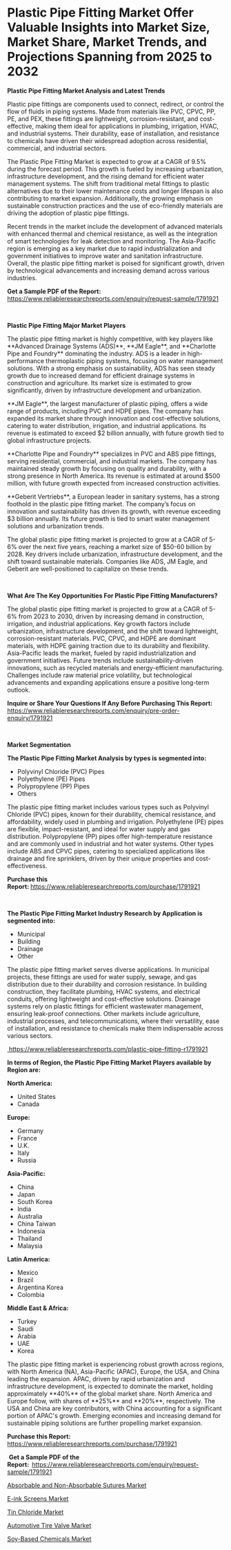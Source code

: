 <p><h1>Plastic Pipe Fitting Market Offer Valuable Insights into Market Size, Market Share, Market Trends, and Projections Spanning from 2025 to 2032</h1></p><p><strong>Plastic Pipe Fitting Market Analysis and Latest Trends</strong></p>
<p><p>Plastic pipe fittings are components used to connect, redirect, or control the flow of fluids in piping systems. Made from materials like PVC, CPVC, PP, PE, and PEX, these fittings are lightweight, corrosion-resistant, and cost-effective, making them ideal for applications in plumbing, irrigation, HVAC, and industrial systems. Their durability, ease of installation, and resistance to chemicals have driven their widespread adoption across residential, commercial, and industrial sectors.</p><p>The Plastic Pipe Fitting Market is expected to grow at a CAGR of 9.5% during the forecast period. This growth is fueled by increasing urbanization, infrastructure development, and the rising demand for efficient water management systems. The shift from traditional metal fittings to plastic alternatives due to their lower maintenance costs and longer lifespan is also contributing to market expansion. Additionally, the growing emphasis on sustainable construction practices and the use of eco-friendly materials are driving the adoption of plastic pipe fittings.</p><p>Recent trends in the market include the development of advanced materials with enhanced thermal and chemical resistance, as well as the integration of smart technologies for leak detection and monitoring. The Asia-Pacific region is emerging as a key market due to rapid industrialization and government initiatives to improve water and sanitation infrastructure. Overall, the plastic pipe fitting market is poised for significant growth, driven by technological advancements and increasing demand across various industries.</p></p>
<p><strong>Get a Sample PDF of the Report:&nbsp;</strong> <a href="https://www.reliableresearchreports.com/enquiry/request-sample/1791921?utm_campaign=16&utm_medium=2&utm_source=Github&utm_content=ia&utm_term=26012025&utm_id=plastic-pipe-fitting">https://www.reliableresearchreports.com/enquiry/request-sample/1791921</a></p>
<p>&nbsp;</p>
<p><strong>Plastic Pipe Fitting Major Market Players</strong></p>
<p><p>The plastic pipe fitting market is highly competitive, with key players like **Advanced Drainage Systems (ADS)**, **JM Eagle**, and **Charlotte Pipe and Foundry** dominating the industry. ADS is a leader in high-performance thermoplastic piping systems, focusing on water management solutions. With a strong emphasis on sustainability, ADS has seen steady growth due to increased demand for efficient drainage systems in construction and agriculture. Its market size is estimated to grow significantly, driven by infrastructure development and urbanization.</p><p>**JM Eagle**, the largest manufacturer of plastic piping, offers a wide range of products, including PVC and HDPE pipes. The company has expanded its market share through innovation and cost-effective solutions, catering to water distribution, irrigation, and industrial applications. Its revenue is estimated to exceed $2 billion annually, with future growth tied to global infrastructure projects.</p><p>**Charlotte Pipe and Foundry** specializes in PVC and ABS pipe fittings, serving residential, commercial, and industrial markets. The company has maintained steady growth by focusing on quality and durability, with a strong presence in North America. Its revenue is estimated at around $500 million, with future growth expected from increased construction activities.</p><p>**Geberit Vertriebs**, a European leader in sanitary systems, has a strong foothold in the plastic pipe fitting market. The company’s focus on innovation and sustainability has driven its growth, with revenue exceeding $3 billion annually. Its future growth is tied to smart water management solutions and urbanization trends.</p><p>The global plastic pipe fitting market is projected to grow at a CAGR of 5-6% over the next five years, reaching a market size of $50-60 billion by 2028. Key drivers include urbanization, infrastructure development, and the shift toward sustainable materials. Companies like ADS, JM Eagle, and Geberit are well-positioned to capitalize on these trends.</p></p>
<p>&nbsp;</p>
<p><strong>What Are The Key Opportunities For Plastic Pipe Fitting Manufacturers?</strong></p>
<p><p>The global plastic pipe fitting market is projected to grow at a CAGR of 5-6% from 2023 to 2030, driven by increasing demand in construction, irrigation, and industrial applications. Key growth factors include urbanization, infrastructure development, and the shift toward lightweight, corrosion-resistant materials. PVC, CPVC, and HDPE are dominant materials, with HDPE gaining traction due to its durability and flexibility. Asia-Pacific leads the market, fueled by rapid industrialization and government initiatives. Future trends include sustainability-driven innovations, such as recycled materials and energy-efficient manufacturing. Challenges include raw material price volatility, but technological advancements and expanding applications ensure a positive long-term outlook.</p></p>
<p><strong>Inquire or Share Your Questions If Any Before Purchasing This Report:</strong> <a href="https://www.reliableresearchreports.com/enquiry/pre-order-enquiry/1791921?utm_campaign=16&utm_medium=2&utm_source=Github&utm_content=ia&utm_term=26012025&utm_id=plastic-pipe-fitting">https://www.reliableresearchreports.com/enquiry/pre-order-enquiry/1791921</a></p>
<p>&nbsp;</p>
<p><strong>Market Segmentation</strong></p>
<p><strong>The Plastic Pipe Fitting Market Analysis by types is segmented into:</strong></p>
<p><ul><li>Polyvinyl Chloride (PVC) Pipes</li><li>Polyethylene (PE) Pipes</li><li>Polypropylene (PP) Pipes</li><li>Others</li></ul></p>
<p><p>The plastic pipe fitting market includes various types such as Polyvinyl Chloride (PVC) pipes, known for their durability, chemical resistance, and affordability, widely used in plumbing and irrigation. Polyethylene (PE) pipes are flexible, impact-resistant, and ideal for water supply and gas distribution. Polypropylene (PP) pipes offer high-temperature resistance and are commonly used in industrial and hot water systems. Other types include ABS and CPVC pipes, catering to specialized applications like drainage and fire sprinklers, driven by their unique properties and cost-effectiveness.</p></p>
<p><strong>Purchase this Report:&nbsp;</strong><a href="https://www.reliableresearchreports.com/purchase/1791921?utm_campaign=16&utm_medium=2&utm_source=Github&utm_content=ia&utm_term=26012025&utm_id=plastic-pipe-fitting">https://www.reliableresearchreports.com/purchase/1791921</a></p>
<p>&nbsp;</p>
<p><strong>The Plastic Pipe Fitting Market Industry Research by Application is segmented into:</strong></p>
<p><ul><li>Municipal</li><li>Building</li><li>Drainage</li><li>Other</li></ul></p>
<p><p>The plastic pipe fitting market serves diverse applications. In municipal projects, these fittings are used for water supply, sewage, and gas distribution due to their durability and corrosion resistance. In building construction, they facilitate plumbing, HVAC systems, and electrical conduits, offering lightweight and cost-effective solutions. Drainage systems rely on plastic fittings for efficient wastewater management, ensuring leak-proof connections. Other markets include agriculture, industrial processes, and telecommunications, where their versatility, ease of installation, and resistance to chemicals make them indispensable across various sectors.</p></p>
<p><a href="https://www.reliableresearchreports.com/plastic-pipe-fitting-r1791921?utm_campaign=16&utm_medium=2&utm_source=Github&utm_content=ia&utm_term=26012025&utm_id=plastic-pipe-fitting">&nbsp;https://www.reliableresearchreports.com/plastic-pipe-fitting-r1791921</a></p>
<p><strong>In terms of Region, the Plastic Pipe Fitting Market Players available by Region are:</strong></p>
<p>
    <p> <strong> North America: </strong>
        <ul>
            <li>United States</li>
            <li>Canada</li>
        </ul>
        </p> 
    <p> <strong> Europe: </strong>
        <ul>
            <li>Germany</li>
            <li>France</li>
            <li>U.K.</li>
            <li>Italy</li>
            <li>Russia</li>
        </ul>
        </p> 
    <p> <strong> Asia-Pacific: </strong>
        <ul>
            <li>China</li>
            <li>Japan</li>
            <li>South Korea</li>
            <li>India</li>
            <li>Australia</li>
            <li>China Taiwan</li>
            <li>Indonesia</li>
            <li>Thailand</li>
            <li>Malaysia</li>
        </ul>
        </p> 
    <p> <strong> Latin America: </strong>
        <ul>
            <li>Mexico</li>
            <li>Brazil</li>
            <li>Argentina Korea</li>
            <li>Colombia</li>
        </ul>
        </p> 
    <p> <strong> Middle East & Africa: </strong>
        <ul>
            <li>Turkey</li>
            <li>Saudi</li>
            <li>Arabia</li>
            <li>UAE</li>
            <li>Korea</li>
        </ul>
    </p>
    </p>
<p><p>The plastic pipe fitting market is experiencing robust growth across regions, with North America (NA), Asia-Pacific (APAC), Europe, the USA, and China leading the expansion. APAC, driven by rapid urbanization and infrastructure development, is expected to dominate the market, holding approximately **40%** of the global market share. North America and Europe follow, with shares of **25%** and **20%**, respectively. The USA and China are key contributors, with China accounting for a significant portion of APAC's growth. Emerging economies and increasing demand for sustainable piping solutions are further propelling market expansion.</p></p>
<p><strong>Purchase this Report: </strong><a href="https://www.reliableresearchreports.com/purchase/1791921?utm_campaign=16&utm_medium=2&utm_source=Github&utm_content=ia&utm_term=26012025&utm_id=plastic-pipe-fitting">https://www.reliableresearchreports.com/purchase/1791921</a></p>
<p>&nbsp;<strong>Get a Sample PDF of the Report:&nbsp;&nbsp;</strong><a href="https://www.reliableresearchreports.com/enquiry/request-sample/1791921?utm_campaign=16&utm_medium=2&utm_source=Github&utm_content=ia&utm_term=26012025&utm_id=plastic-pipe-fitting">https://www.reliableresearchreports.com/enquiry/request-sample/1791921</a></p>
<p><strong></strong></p>
<p><p><a href="https://www.linkedin.com/pulse/expanding-global-absorbable-non-absorbable-sutures-market-gosbe?utm_campaign=16&utm_medium=2&utm_source=Github&utm_content=ia&utm_term=26012025&utm_id=plastic-pipe-fitting">Absorbable and Non-Absorbable Sutures Market</a></p><p><a href="https://www.linkedin.com/pulse/detailed-report-e-ink-screens-market-types-applications-regional-lg1ie?utm_campaign=16&utm_medium=2&utm_source=Github&utm_content=ia&utm_term=26012025&utm_id=plastic-pipe-fitting">E-ink Screens Market</a></p><p><a href="https://github.com/soufframalvina2001/Market-Research-Report-List-1/blob/main/tin-chloride-market.md?utm_campaign=16&utm_medium=2&utm_source=Github&utm_content=ia&utm_term=26012025&utm_id=plastic-pipe-fitting">Tin Chloride Market</a></p><p><a href="https://www.linkedin.com/pulse/comprehensive-automotive-tire-valve-report-industry-analysis-growth-56zxc?utm_campaign=16&utm_medium=2&utm_source=Github&utm_content=ia&utm_term=26012025&utm_id=plastic-pipe-fitting">Automotive Tire Valve Market</a></p><p><a href="https://www.linkedin.com/pulse/global-soy-based-chemicals-market-trends-applications-analysis-a5hse?utm_campaign=16&utm_medium=2&utm_source=Github&utm_content=ia&utm_term=26012025&utm_id=plastic-pipe-fitting">Soy-Based Chemicals Market</a></p></p>